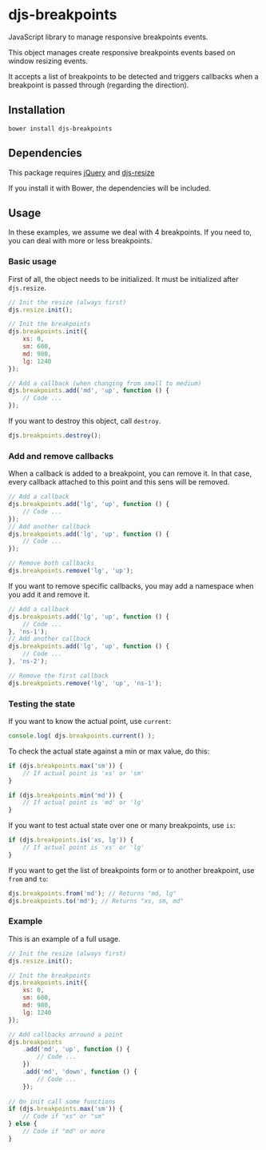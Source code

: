 # djs-breakpoints

JavaScript library to manage responsive breakpoints events.

This object manages create responsive breakpoints events based on window resizing events.

It accepts a list of breakpoints to be detected and triggers callbacks when a breakpoint is passed through (regarding the direction).
 
## Installation

```
bower install djs-breakpoints
```

## Dependencies

This package requires [jQuery](http://jquery.com/) and [djs-resize](https://github.com/EdouardDem/djs-resize)

If you install it with Bower, the dependencies will be included.

## Usage

In these examples, we assume we deal with 4 breakpoints. If you need to, you can deal with more or less breakpoints.

### Basic usage

First of all, the object needs to be initialized.
It must be initialized after `djs.resize`.

```javascript
// Init the resize (always first)
djs.resize.init();

// Init the breakpoints
djs.breakpoints.init({
    xs: 0,
    sm: 600,
    md: 980,
    lg: 1240
});

// Add a callback (when changing from small to medium)
djs.breakpoints.add('md', 'up', function () {
    // Code ...
});
```

If you want to destroy this object, call `destroy`.

```javascript
djs.breakpoints.destroy();
```

### Add and remove callbacks

When a callback is added to a breakpoint, you can remove it. In that case, every callback attached to this point and this sens will be removed.

```javascript
// Add a callback
djs.breakpoints.add('lg', 'up', function () {
    // Code ...
});
// Add another callback
djs.breakpoints.add('lg', 'up', function () {
    // Code ...
});

// Remove both callbacks
djs.breakpoints.remove('lg', 'up');
```

If you want to remove specific callbacks, you may add a namespace when you add it and remove it.

```javascript
// Add a callback
djs.breakpoints.add('lg', 'up', function () {
    // Code ...
}, 'ns-1');
// Add another callback
djs.breakpoints.add('lg', 'up', function () {
    // Code ...
}, 'ns-2');

// Remove the first callback
djs.breakpoints.remove('lg', 'up', 'ns-1');
```

### Testing the state

If you want to know the actual point, use `current`:

```javascript
console.log( djs.breakpoints.current() );
```

To check the actual state against a min or max value, do this:

```javascript
if (djs.breakpoints.max('sm')) {
    // If actual point is 'xs' or 'sm'
}

if (djs.breakpoints.min('md')) {
    // If actual point is 'md' or 'lg'
}
```

If you want to test actual state over one or many breakpoints, use `is`:

```javascript
if (djs.breakpoints.is('xs, lg')) {
    // If actual point is 'xs' or 'lg'
}
```

If you want to get the list of breakpoints form or to another breakpoint, use `from` and `to`:

```javascript
djs.breakpoints.from('md'); // Returns "md, lg"
djs.breakpoints.to('md'); // Returns "xs, sm, md"
```

### Example

This is an example of a full usage.

```javascript
// Init the resize (always first)
djs.resize.init();

// Init the breakpoints
djs.breakpoints.init({
    xs: 0,
    sm: 600,
    md: 980,
    lg: 1240
});

// Add callbacks arround a point
djs.breakpoints
    .add('md', 'up', function () {
        // Code ...
    })
    .add('md', 'down', function () {
        // Code ...
    });
    
// On init call some functions
if (djs.breakpoints.max('sm')) {
    // Code if "xs" or "sm"
} else {
    // Code if "md" or more
}
```


